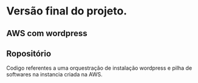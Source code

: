 # Versão final do projeto.
## AWS com wordpress
## Ropositório
Codigo referentes a uma orquestração de instalação wordpress e pilha de softwares na instancia criada na AWS.
